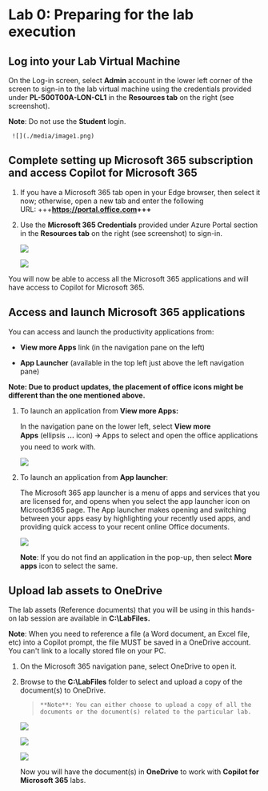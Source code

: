 # Lab 0: Preparing for the lab execution

## Log into your Lab Virtual Machine

On the Log-in screen, select **Admin** account in the lower left
corner of the screen to sign-in to the lab virtual machine using the
credentials provided under **PL-500T00A-LON-CL1** in the **Resources
tab** on the right (see screenshot).

**Note**: Do not use the **Student** login.

     ![](./media/image1.png)

## Complete setting up Microsoft 365 subscription and access Copilot for Microsoft 365

1.  If you have a Microsoft 365 tab open in your Edge browser, then
    select it now; otherwise, open a new tab and enter the following
    URL: +++**<https://portal.office.com>+++**

2.  Use the **Microsoft 365 Credentials** provided under Azure Portal
    section in the **Resources tab** on the right (see screenshot) to
    sign-in.

    ![](./media/image2.png)

    ![](./media/image3.png)

You will now be able to access all the Microsoft 365 applications and
will have access to Copilot for Microsoft 365.

## Access and launch Microsoft 365 applications

You can access and launch the productivity applications from:

- **View more Apps** link (in the navigation pane on the left)

- **App Launcher** (available in the top left just above the left
  navigation pane)

**Note: Due to product updates, the placement of office icons might be
different than the one mentioned above.**

1.  To launch an application from **View more Apps:**

    In the navigation pane on the lower left, select **View more
    Apps** (ellipsis **…** icon) 🡪 Apps to select and open the office
    applications you need to work with.

     ![](./media/image4.png)

2.  To launch an application from **App launcher**:

    The Microsoft 365 app launcher is a menu of apps and services that you
    are licensed for, and opens when you select the app launcher icon on
    Microsoft365 page. The App launcher makes opening and switching
    between your apps easy by highlighting your recently used apps, and
    providing quick access to your recent online Office documents.

    ![](./media/image5.png)

    **Note**: If you do not find an application in the pop-up, then
    select **More apps** icon to select the same.

## Upload lab assets to OneDrive

The lab assets (Reference documents) that you will be using in this
hands-on lab session are available in **C:\LabFiles.**

**Note**: When you need to reference a file (a Word document, an Excel
file, etc) into a Copilot prompt, the file MUST be saved in a OneDrive
account. You can't link to a locally stored file on your PC.

1.  On the Microsoft 365 navigation pane, select OneDrive to open it.

2.  Browse to the **C:\LabFiles** folder to select and upload a copy of
    the document(s) to OneDrive.

    >`**Note**: You can either choose to upload a copy of all the documents
    >or the document(s) related to the particular lab.`

     ![](./media/image6.png)

     ![](./media/image7.png)

     ![](./media/image8.png)

    Now you will have the document(s) in **OneDrive** to work
    with **Copilot for Microsoft 365** labs.
